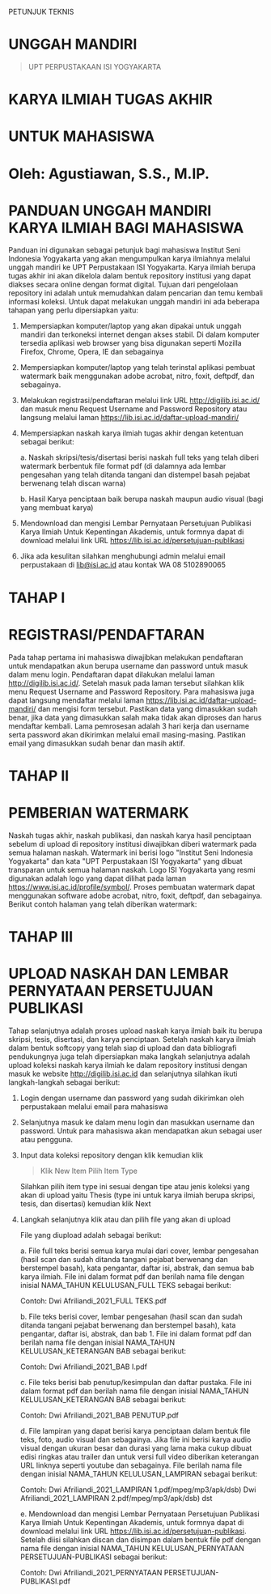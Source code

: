 PETUNJUK TEKNIS

# UNGGAH MANDIRI

> UPT PERPUSTAKAAN ISI YOGYAKARTA

# KARYA ILMIAH TUGAS AKHIR

# UNTUK MAHASISWA

# Oleh: Agustiawan, S.S., M.IP.

# PANDUAN UNGGAH MANDIRI KARYA ILMIAH BAGI MAHASISWA

Panduan ini digunakan sebagai petunjuk bagi mahasiswa Institut Seni Indonesia Yogyakarta yang akan mengumpulkan karya ilmiahnya melalui unggah mandiri ke UPT Perpustakaan ISI Yogyakarta. Karya ilmiah berupa tugas akhir ini akan dikelola dalam bentuk repository institusi yang dapat diakses secara online dengan format digital. Tujuan dari pengelolaan repository ini adalah untuk memudahkan dalam pencarian dan temu kembali informasi koleksi. Untuk dapat melakukan unggah mandiri ini ada beberapa tahapan yang perlu dipersiapkan yaitu:

1. Mempersiapkan komputer/laptop yang akan dipakai untuk unggah mandiri dan terkoneksi internet dengan akses stabil. Di dalam komputer tersedia aplikasi web browser yang bisa digunakan seperti Mozilla Firefox, Chrome, Opera, IE dan sebagainya

2. Mempersiapkan komputer/laptop yang telah terinstal aplikasi pembuat watermark baik menggunakan adobe acrobat, nitro, foxit, deftpdf, dan sebagainya.

3. Melakukan registrasi/pendaftaran melalui link URL http://digilib.isi.ac.id/ dan masuk menu Request Username and Password Repository atau langsung melalui laman https://lib.isi.ac.id/daftar-upload-mandiri/

4. Mempersiapkan naskah karya ilmiah tugas akhir dengan ketentuan sebagai berikut:

   a. Naskah skripsi/tesis/disertasi berisi naskah full teks yang telah diberi watermark berbentuk file format pdf (di dalamnya ada lembar pengesahan yang telah ditanda tangani dan distempel basah pejabat berwenang telah discan warna)

   b. Hasil Karya penciptaan baik berupa naskah maupun audio visual (bagi yang membuat karya)

5. Mendownload dan mengisi Lembar Pernyataan Persetujuan Publikasi Karya Ilmiah Untuk Kepentingan Akademis, untuk formnya dapat di download melalui link URL https://lib.isi.ac.id/persetujuan-publikasi

6. Jika ada kesulitan silahkan menghubungi admin melalui email perpustakaan di lib@isi.ac.id atau kontak WA 08 5102890065

# TAHAP I

# REGISTRASI/PENDAFTARAN

Pada tahap pertama ini mahasiswa diwajibkan melakukan pendaftaran untuk mendapatkan akun berupa username dan password untuk masuk dalam menu login. Pendaftaran dapat dilakukan melalui laman http://digilib.isi.ac.id/. Setelah masuk pada laman tersebut silahkan klik menu Request Username and Password Repository. Para mahasiswa juga dapat langsung mendaftar melalui laman https://lib.isi.ac.id/daftar-upload-mandiri/ dan mengisi form tersebut. Pastikan data yang dimasukkan sudah benar, jika data yang dimasukkan salah maka tidak akan diproses dan harus mendaftar kembali. Lama pemrosesan adalah 3 hari kerja dan username serta password akan dikirimkan melalui email masing-masing. Pastikan email yang dimasukkan sudah benar dan masih aktif.

# TAHAP II

# PEMBERIAN WATERMARK

Naskah tugas akhir, naskah publikasi, dan naskah karya hasil penciptaan sebelum di upload di repository institusi diwajibkan diberi watermark pada semua halaman naskah. Watermark ini berisi logo "Institut Seni Indonesia Yogyakarta" dan kata "UPT Perpustakaan ISI Yogyakarta" yang dibuat transparan untuk semua halaman naskah. Logo ISI Yogyakarta yang resmi digunakan adalah logo yang dapat dilihat pada laman https://www.isi.ac.id/profile/symbol/. Proses pembuatan watermark dapat menggunakan software adobe acrobat, nitro, foxit, deftpdf, dan sebagainya. Berikut contoh halaman yang telah diberikan watermark:

# TAHAP III

# UPLOAD NASKAH DAN LEMBAR PERNYATAAN PERSETUJUAN PUBLIKASI

Tahap selanjutnya adalah proses upload naskah karya ilmiah baik itu berupa skripsi, tesis, disertasi, dan karya penciptaan. Setelah naskah karya ilmiah dalam bentuk softcopy yang telah siap di upload dan data bibliografi pendukungnya juga telah dipersiapkan maka langkah selanjutnya adalah upload koleksi naskah karya ilmiah ke dalam repository institusi dengan masuk ke website http://digilib.isi.ac.id dan selanjutnya silahkan ikuti langkah-langkah sebagai berikut:

1. Login dengan username dan password yang sudah dikirimkan oleh perpustakaan melalui email para mahasiswa

2. Selanjutnya masuk ke dalam menu login dan masukkan username dan password. Untuk para mahasiswa akan mendapatkan akun sebagai user atau pengguna.

3. Input data koleksi repository dengan klik kemudian klik

   > Klik New Item
   > Pilih Item Type

   Silahkan pilih item type ini sesuai dengan tipe atau jenis koleksi yang akan di upload yaitu Thesis (type ini untuk karya ilmiah berupa skripsi, tesis, dan disertasi) kemudian klik Next

4. Langkah selanjutnya klik atau dan pilih file yang akan di upload

   File yang diupload adalah sebagai berikut:

   a. File full teks berisi semua karya mulai dari cover, lembar pengesahan (hasil scan dan sudah ditanda tangani pejabat berwenang dan berstempel basah), kata pengantar, daftar isi, abstrak, dan semua bab karya ilmiah. File ini dalam format pdf dan berilah nama file dengan inisial NAMA_TAHUN KELULUSAN_FULL TEKS sebagai berikut:

   Contoh: Dwi Afriliandi_2021_FULL TEKS.pdf

   b. File teks berisi cover, lembar pengesahan (hasil scan dan sudah ditanda tangani pejabat berwenang dan berstempel basah), kata pengantar, daftar isi, abstrak, dan bab 1. File ini dalam format pdf dan berilah nama file dengan inisial NAMA_TAHUN KELULUSAN_KETERANGAN BAB sebagai berikut:

   Contoh: Dwi Afriliandi_2021_BAB I.pdf

   c. File teks berisi bab penutup/kesimpulan dan daftar pustaka. File ini dalam format pdf dan berilah nama file dengan inisial NAMA_TAHUN KELULUSAN_KETERANGAN BAB sebagai berikut:

   Contoh: Dwi Afriliandi_2021_BAB PENUTUP.pdf

   d. File lampiran yang dapat berisi karya penciptaan dalam bentuk file teks, foto, audio visual dan sebagainya. Jika file ini berisi karya audio visual dengan ukuran besar dan durasi yang lama maka cukup dibuat edisi ringkas atau trailer dan untuk versi full video diberikan keterangan URL linknya seperti youtube dan sebagainya. File berilah nama file dengan inisial NAMA_TAHUN KELULUSAN_LAMPIRAN sebagai berikut:

   Contoh: Dwi Afriliandi_2021_LAMPIRAN 1.pdf/mpeg/mp3/apk/dsb)
   Dwi Afriliandi_2021_LAMPIRAN 2.pdf/mpeg/mp3/apk/dsb)
   dst

   e. Mendownload dan mengisi Lembar Pernyataan Persetujuan Publikasi Karya Ilmiah Untuk Kepentingan Akademis, untuk formnya dapat di download melalui link URL https://lib.isi.ac.id/persetujuan-publikasi. Setelah diisi silahkan discan dan disimpan dalam bentuk file pdf dengan nama file dengan inisial NAMA_TAHUN KELULUSAN_PERNYATAAN PERSETUJUAN-PUBLIKASI sebagai berikut:

   Contoh: Dwi Afriliandi_2021_PERNYATAAN PERSETUJUAN-PUBLIKASI.pdf
